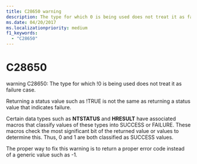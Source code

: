 ```yaml
---
title: C28650 warning
description: The type for which 0 is being used does not treat it as failure case.
ms.date: 04/20/2017
ms.localizationpriority: medium 
f1_keywords: 
  - "C28650"
---
```


# C28650


warning C28650: The type for which !0 is being used does not treat it as failure case.

Returning a status value such as !TRUE is not the same as returning a status value that indicates failure.

Certain data types such as **NTSTATUS** and **HRESULT** have associated macros that classify values of these types into SUCCESS or FAILURE. These macros check the most significant bit of the returned value or values to determine this. Thus, 0 and 1 are both classified as SUCCESS values.

The proper way to fix this warning is to return a proper error code instead of a generic value such as -1.

 

 





